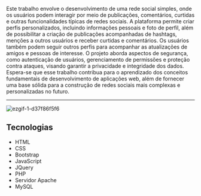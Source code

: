 Este trabalho envolve o desenvolvimento de uma rede social simples, onde os usuários podem interagir por meio de publicações, comentários, curtidas e outras funcionalidades típicas de redes sociais. A plataforma permite criar perfis personalizados, incluindo informações pessoais e foto de perfil, além de possibilitar a criação de publicações acompanhadas de hashtags, menções a outros usuários e receber curtidas e comentários. Os usuários também podem seguir outros perfis para acompanhar as atualizações de amigos e pessoas de interesse. O projeto aborda aspectos de segurança, como autenticação de usuários, gerenciamento de permissões e proteção contra ataques, visando garantir a privacidade e integridade dos dados. Espera-se que esse trabalho contribua para o aprendizado dos conceitos fundamentais de desenvolvimento de aplicações web, além de fornecer uma base sólida para a construção de redes sociais mais complexas e personalizadas no futuro.

---

![ezgif-1-d37f86f5f6](https://github.com/luan004/RedeSocial/assets/38366327/af14a90e-88b7-4465-8647-61df99aac6f4)


## Tecnologias
- HTML
- CSS
- Bootstrap
- JavaScript
- JQuery
- PHP
- Servidor Apache
- MySQL
